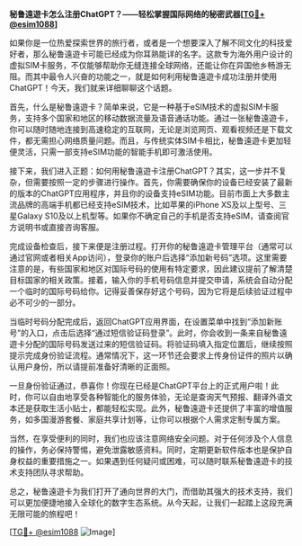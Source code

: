 **秘鲁遠遊卡怎么注册ChatGPT？——轻松掌握国际网络的秘密武器[[TG💪+ @esim1088](https://t.me/s/esim1088)]**

如果你是一位热爱探索世界的旅行者，或者是一个想要深入了解不同文化的科技爱好者，那么秘鲁遠遊卡可能已经成为你耳熟能详的名字。这款专为海外用户设计的虚拟SIM卡服务，不仅能够帮助你无缝连接全球网络，还能让你在异国他乡畅游无阻。而其中最令人兴奋的功能之一，就是如何利用秘鲁遠遊卡成功注册并使用ChatGPT！今天，我们就来详细聊聊这个话题。

首先，什么是秘鲁遠遊卡？简单来说，它是一种基于eSIM技术的虚拟SIM卡服务，支持多个国家和地区的移动数据流量及语音通话功能。通过一张秘鲁遠遊卡，你可以随时随地连接到高速稳定的互联网，无论是浏览网页、观看视频还是下载文件，都无需担心网络质量问题。而且，与传统实体SIM卡相比，秘鲁遠遊卡更加轻便灵活，只需一部支持eSIM功能的智能手机即可激活使用。

接下来，我们进入正题：如何用秘鲁遠遊卡注册ChatGPT？其实，这一步并不复杂，但需要按照一定的步骤进行操作。首先，你需要确保你的设备已经安装了最新的版本的ChatGPT应用程序，并且你的设备支持eSIM功能。目前市面上大多数主流品牌的高端手机都已经支持eSIM技术，比如苹果的iPhone XS及以上型号、三星Galaxy S10及以上机型等。如果你不确定自己的手机是否支持eSIM，请查阅官方说明书或直接咨询客服。

完成设备检查后，接下来便是注册过程。打开你的秘鲁遠遊卡管理平台（通常可以通过官网或者相关App访问），登录你的账户后选择“添加新号码”选项。这里需要注意的是，有些国家和地区对国际号码的使用有特定要求，因此建议提前了解清楚目标国家的相关政策。接着，输入你的手机号码信息并提交申请，系统会自动分配一个临时的国际号码给你。记得妥善保存好这个号码，因为它将是后续验证过程中必不可少的一部分。

当临时号码分配完成后，返回ChatGPT应用界面，在设置菜单中找到“添加新账号”的入口，点击后选择“通过短信验证码登录”。此时，你会收到一条来自秘鲁遠遊卡分配的国际号码发送过来的短信验证码。将验证码填入指定位置后，继续按照提示完成身份验证流程。通常情况下，这一环节还会要求上传身份证件的照片以确认用户身份，所以请提前准备好清晰的正面照。

一旦身份验证通过，恭喜你！你现在已经是ChatGPT平台上的正式用户啦！此时，你可以自由地享受各种智能化的服务体验，无论是查询天气预报、翻译外语文本还是获取生活小贴士，都能轻松实现。此外，秘鲁遠遊卡还提供了丰富的增值服务，如多国漫游套餐、家庭共享计划等，让你可以根据个人需求定制专属方案。

当然，在享受便利的同时，我们也应该注意网络安全问题。对于任何涉及个人信息的操作，务必保持警惕，避免泄露敏感资料。同时，定期更新软件版本也是保护自身权益的重要措施之一。如果遇到任何疑问或困难，可以随时联系秘鲁遠遊卡的技术支持团队寻求帮助。

总之，秘鲁遠遊卡为我们打开了通向世界的大门，而借助其强大的技术支持，我们可以更加便捷地接入全球化的数字生态系统。从今天起，让我们一起踏上这段充满无限可能的旅程吧！

[[TG💪+ @esim1088](https://t.me/s/esim1088) ![Image](https://i.postimg.cc/4NQfJmqS/Snipaste-2025-05-13-00-14-12.png)]